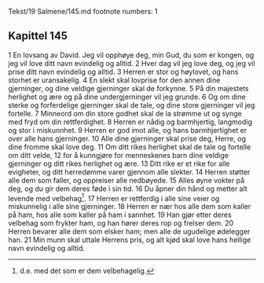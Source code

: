 Tekst/19 Salmene/145.md footnote numbers: 1
## Kapittel 145

1 En lovsang av David. Jeg vil opphøye deg, min Gud, du som er kongen, og jeg vil love ditt navn evindelig og alltid.
2 Hver dag vil jeg love deg, og jeg vil prise ditt navn evindelig og alltid.
3 Herren er stor og høylovet, og hans storhet er uransakelig.
4 En slekt skal lovprise for den annen dine gjerninger, og dine veldige gjerninger skal de forkynne.
5 På din majestets herlighet og ære og på dine undergjerninger vil jeg grunde.
6 Og om dine sterke og forferdelige gjerninger skal de tale, og dine store gjerninger vil jeg fortelle.
7 Minneord om din store godhet skal de la strømme ut og synge med fryd om din rettferdighet.
8 Herren er nådig og barmhjertig, langmodig og stor i miskunnhet.
9 Herren er god imot alle, og hans barmhjertighet er over alle hans gjerninger.
10 Alle dine gjerninger skal prise deg, Herre, og dine fromme skal love deg.
11 Om ditt rikes herlighet skal de tale og fortelle om ditt velde,
12 for å kunngjøre for menneskenes barn dine veldige gjerninger og ditt rikes herlighet og ære.
13 Ditt rike er et rike for alle evigheter, og ditt herredømme varer gjennom alle slekter.
14 Herren støtter alle dem som faller, og oppreiser alle nedbøyede.
15 Alles øyne vokter på deg, og du gir dem deres føde i sin tid.
16 Du åpner din hånd og metter alt levende med velbehag[^1].
17 Herren er rettferdig i alle sine veier og miskunnelig i alle sine gjerninger.
18 Herren er nær hos alle dem som kaller på ham, hos alle som kaller på ham i sannhet.
19 Han gjør etter deres velbehag som frykter ham, og han hører deres rop og frelser dem.
20 Herren bevarer alle dem som elsker ham; men alle de ugudelige ødelegger han.
21 Min munn skal uttale Herrens pris, og alt kjød skal love hans hellige navn evindelig og alltid.

[^1]:  d.e. med det som er dem velbehagelig.
